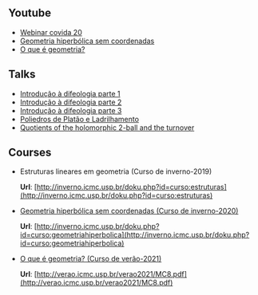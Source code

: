 ## Youtube

- [Webinar covida 20](https://www.youtube.com/channel/UCPGlAyWJqK37uXlRJ4nlP4g) 
- [Geometria hiperbólica sem coordenadas](https://www.youtube.com/playlist?list=PLB2CI4e5fuMKAkyiH9xN9cci50G3BcJ-I)
- [O que é geometria?](https://www.youtube.com/playlist?list=PLB2CI4e5fuMKxJG2M2LvVp4bFhGC0bXxq)

## Talks

-   [Introdução à difeologia parte 1](https://www.youtube.com/watch?v=ZgoPWoQaxm8)
-   [Introdução à difeologia parte 2](https://www.youtube.com/watch?v=fvQ6Wm_cYug)
-   [Introdução à difeologia parte 3](https://www.youtube.com/watch?v=MfzYQ_g5Gw8)
-   [Poliedros de Platâo e Ladrilhamento](https://www.youtube.com/watch?v=PfBgpT3MzMM)
-   [Quotients of the holomorphic 2-ball and the turnover](https://www.youtube.com/watch?v=t521WWqbu7I&t=21s)

## Courses

- Estruturas lineares em geometria (Curso de inverno-2019)

  **Url**: [http://inverno.icmc.usp.br/doku.php?id=curso:estruturas](http://inverno.icmc.usp.br/doku.php?id=curso:estruturas)

- [Geometria hiperbólica sem coordenadas (Curso de inverno-2020)](classicalgeometry.md)

  **Url**: [http://inverno.icmc.usp.br/doku.php?id=curso:geometriahiperbolica](http://inverno.icmc.usp.br/doku.php?id=curso:geometriahiperbolica)

- [O que é geometria? (Curso de verão-2021)](oqehgeometria.md)

  **Url**: [http://verao.icmc.usp.br/verao2021/MC8.pdf](http://verao.icmc.usp.br/verao2021/MC8.pdf)

